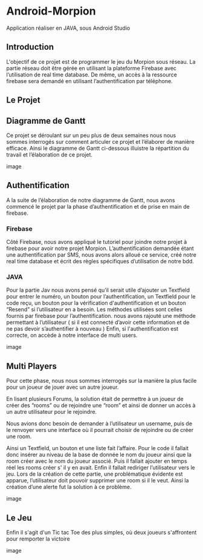 # Android-Morpion

Application réaliser en JAVA, sous Android Studio

## Introduction

L'objectif de ce projet est de programmer le jeu du Morpion sous réseau. La partie réseau doit être gérée en utilisant la plateforme Firebase avec l’utilisation de real time database.
De même, un accès à la ressource firebase sera demandé en utilisant l’authentification par téléphone.

## Le Projet

## Diagramme de Gantt

Ce projet se déroulant sur un peu plus de deux semaines nous nous sommes interrogés sur comment articuler ce projet et l’élaborer de manière efficace.
Ainsi le diagramme de Gantt ci-dessous illuistre la répartition du travail et l’élaboration de ce projet.

image

## Authentification

A la suite de l’élaboration de notre diagramme de Gantt, nous avons commencé le projet par la phase d’authentification et de prise en main de firebase.

### Firebase

Côté Firebase,  nous avons appliqué le tutoriel pour joindre notre projet à firebase pour avoir notre projet Morpion. L’authentification demandée étant une authentification par SMS, nous avons alors alloué ce service, créé notre real time database  et écrit des règles spécifiques d’utilisation de notre bdd.

### JAVA 

Pour la partie Jav nous avons pensé qu’il serait utile d’ajouter un Textfield pour entrer le numéro, un bouton pour l’authentification, un Textfield pour le code reçu, un bouton pour la vérification d'authentification et un bouton “Resend” si l’utilisateur en a besoin. Les méthodes utilisées sont celles fournis par firebase pour l’authentification.
nous avons rajouté une méthode permettant à l’utilisateur ( si il est connecté d’avoir cette information et de ne pas devoir s’authentifier à nouveau )
Enfin, si l'authentification est correcte, on accède à notre interface de multi users.

image


## Multi Players

Pour cette phase, nous nous sommes interrogés sur la manière la plus facile  pour un joueur de jouer avec un autre joueur.

En lisant plusieurs Forums, la solution était de permettre à un joueur de créer des “rooms” ou de rejoindre une “room” et ainsi de donner un accès à un autre utilisateur pour le rejoindre. 

Nous avions donc besoin de demander à l’utilisateur un username, puis de le renvoyer vers une interface où il pourrait choisir de rejoindre ou de créer une room.

Ainsi un Textfield, un bouton et une liste fait l’affaire.
Pour le code il fallait donc insérer au niveau de la base de donnée le nom du joueur ainsi que la room créer avec le nom du joueur associé. Puis il fallait ajouter en temps réel les rooms créer s' il y en avait. Enfin il fallait rediriger l’utilisateur vers le jeu. Lors de la création de cette partie, une problématique évidente  est apparue, l’utilisateur doit pouvoir supprimer une room si il le veut.
Ainsi la création d’une alerte fut la solution à ce problème.

image 

## Le Jeu

Enfin il s'agit d'un Tic tac Toe des plus simples, où deux joueurs s'affrontent pour remporter la victoire

image






